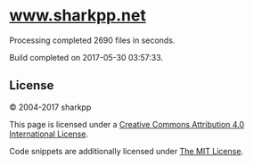 # www.sharkpp.net

Processing completed 2690 files in  seconds.

Build completed on 2017-05-30 03:57:33.

## License

&copy; 2004-2017 sharkpp

This page is licensed under a [Creative Commons Attribution 4.0 International License](http://creativecommons.org/licenses/by/4.0/).

Code snippets are additionally licensed under [The MIT License](http://opensource.org/licenses/MIT).
